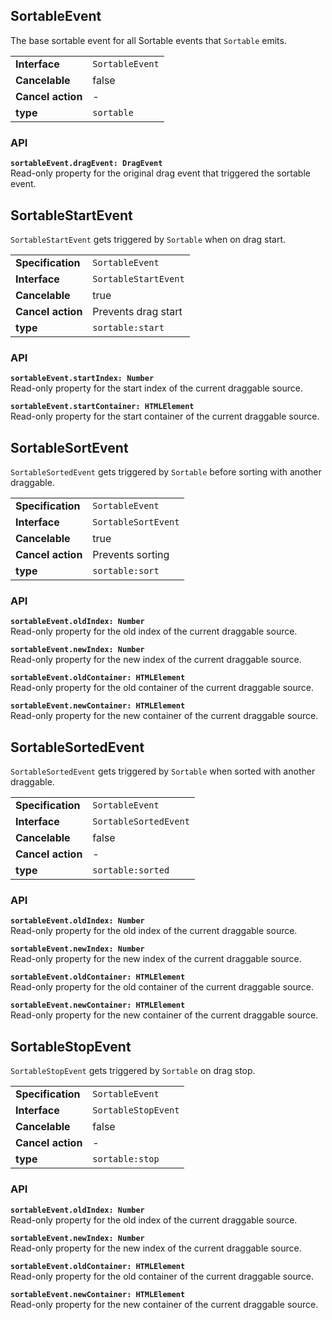 ## SortableEvent

The base sortable event for all Sortable events that `Sortable` emits.

| | |
| --------------------- | ---------------------------------------------------------- |
| **Interface**         | `SortableEvent`                                            |
| **Cancelable**        | false                                                      |
| **Cancel action**     | -                                                          |
| **type**              | `sortable`                                                 |

### API

**`sortableEvent.dragEvent: DragEvent`**  
Read-only property for the original drag event that triggered the sortable event.

## SortableStartEvent

`SortableStartEvent` gets triggered by `Sortable` when on drag start.

| | |
| --------------------- | ---------------------------------------------------------- |
| **Specification**     | `SortableEvent`                                            |
| **Interface**         | `SortableStartEvent`                                       |
| **Cancelable**        | true                                                       |
| **Cancel action**     | Prevents drag start                                        |
| **type**              | `sortable:start`                                           |

### API

**`sortableEvent.startIndex: Number`**  
Read-only property for the start index of the current draggable source.

**`sortableEvent.startContainer: HTMLElement`**  
Read-only property for the start container of the current draggable source.

## SortableSortEvent

`SortableSortedEvent` gets triggered by `Sortable` before sorting with another draggable.

| | |
| --------------------- | ---------------------------------------------------------- |
| **Specification**     | `SortableEvent`                                            |
| **Interface**         | `SortableSortEvent`                                        |
| **Cancelable**        | true                                                       |
| **Cancel action**     | Prevents sorting                                           |
| **type**              | `sortable:sort`                                            |

### API

**`sortableEvent.oldIndex: Number`**  
Read-only property for the old index of the current draggable source.

**`sortableEvent.newIndex: Number`**  
Read-only property for the new index of the current draggable source.

**`sortableEvent.oldContainer: HTMLElement`**  
Read-only property for the old container of the current draggable source.

**`sortableEvent.newContainer: HTMLElement`**  
Read-only property for the new container of the current draggable source.

## SortableSortedEvent

`SortableSortedEvent` gets triggered by `Sortable` when sorted with another draggable.

| | |
| --------------------- | ---------------------------------------------------------- |
| **Specification**     | `SortableEvent`                                            |
| **Interface**         | `SortableSortedEvent`                                      |
| **Cancelable**        | false                                                      |
| **Cancel action**     | -                                                          |
| **type**              | `sortable:sorted`                                          |

### API

**`sortableEvent.oldIndex: Number`**  
Read-only property for the old index of the current draggable source.

**`sortableEvent.newIndex: Number`**  
Read-only property for the new index of the current draggable source.

**`sortableEvent.oldContainer: HTMLElement`**  
Read-only property for the old container of the current draggable source.

**`sortableEvent.newContainer: HTMLElement`**  
Read-only property for the new container of the current draggable source.

## SortableStopEvent

`SortableStopEvent` gets triggered by `Sortable` on drag stop.

| | |
| --------------------- | ---------------------------------------------------------- |
| **Specification**     | `SortableEvent`                                            |
| **Interface**         | `SortableStopEvent`                                        |
| **Cancelable**        | false                                                      |
| **Cancel action**     | -                                                          |
| **type**              | `sortable:stop`                                            |

### API

**`sortableEvent.oldIndex: Number`**  
Read-only property for the old index of the current draggable source.

**`sortableEvent.newIndex: Number`**  
Read-only property for the new index of the current draggable source.

**`sortableEvent.oldContainer: HTMLElement`**  
Read-only property for the old container of the current draggable source.

**`sortableEvent.newContainer: HTMLElement`**  
Read-only property for the new container of the current draggable source.
